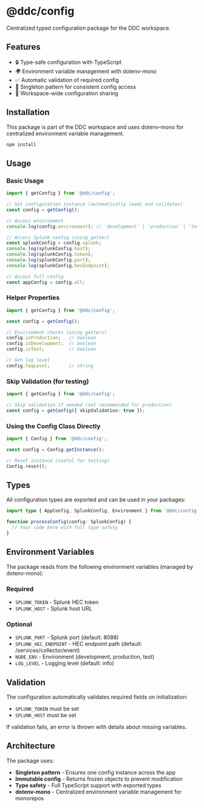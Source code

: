 # @ddc/config

Centralized typed configuration package for the DDC workspace.

## Features

- 🔒 Type-safe configuration with TypeScript
- 🌍 Environment variable management with dotenv-mono
- ✅ Automatic validation of required config
- 🎯 Singleton pattern for consistent config access
- 🏢 Workspace-wide configuration sharing

## Installation

This package is part of the DDC workspace and uses dotenv-mono for centralized environment variable management.

```bash
npm install
```

## Usage

### Basic Usage

```typescript
import { getConfig } from '@ddc/config';

// Get configuration instance (automatically loads and validates)
const config = getConfig();

// Access environment
console.log(config.environment); // 'development' | 'production' | 'test'

// Access Splunk config (using getter)
const splunkConfig = config.splunk;
console.log(splunkConfig.host);
console.log(splunkConfig.token);
console.log(splunkConfig.port);
console.log(splunkConfig.hecEndpoint);

// Access full config
const appConfig = config.all;
```

### Helper Properties

```typescript
import { getConfig } from '@ddc/config';

const config = getConfig();

// Environment checks (using getters)
config.isProduction;   // boolean
config.isDevelopment;  // boolean
config.isTest;         // boolean

// Get log level
config.logLevel;       // string
```

### Skip Validation (for testing)

```typescript
import { getConfig } from '@ddc/config';

// Skip validation if needed (not recommended for production)
const config = getConfig({ skipValidation: true });
```

### Using the Config Class Directly

```typescript
import { Config } from '@ddc/config';

const config = Config.getInstance();

// Reset instance (useful for testing)
Config.reset();
```

## Types

All configuration types are exported and can be used in your packages:

```typescript
import type { AppConfig, SplunkConfig, Environment } from '@ddc/config';

function processConfig(config: SplunkConfig) {
  // Your code here with full type safety
}
```

## Environment Variables

The package reads from the following environment variables (managed by dotenv-mono):

### Required
- `SPLUNK_TOKEN` - Splunk HEC token
- `SPLUNK_HOST` - Splunk host URL

### Optional
- `SPLUNK_PORT` - Splunk port (default: 8088)
- `SPLUNK_HEC_ENDPOINT` - HEC endpoint path (default: /services/collector/event)
- `NODE_ENV` - Environment (development, production, test)
- `LOG_LEVEL` - Logging level (default: info)

## Validation

The configuration automatically validates required fields on initialization:
- `SPLUNK_TOKEN` must be set
- `SPLUNK_HOST` must be set

If validation fails, an error is thrown with details about missing variables.

## Architecture

The package uses:
- **Singleton pattern** - Ensures one config instance across the app
- **Immutable config** - Returns frozen objects to prevent modification
- **Type safety** - Full TypeScript support with exported types
- **dotenv-mono** - Centralized environment variable management for monorepos

